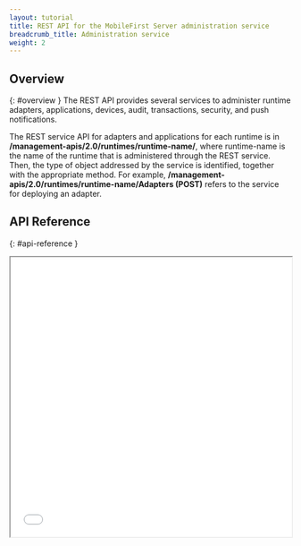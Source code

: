 ```yaml
---
layout: tutorial
title: REST API for the MobileFirst Server administration service
breadcrumb_title: Administration service
weight: 2
---
```

<!-- NLS_CHARSET=UTF-8 -->
## Overview
{: #overview }
The REST API provides several services to administer runtime adapters, applications, devices, audit, transactions, security, and push notifications.

The REST service API for adapters and applications for each runtime is in **/management-apis/2.0/runtimes/runtime-name/**, where runtime-name is the name of the runtime that is administered through the REST service. Then, the type of object addressed by the service is identified, together with the appropriate method. For example, **/management-apis/2.0/runtimes/runtime-name/Adapters (POST)** refers to the service for deploying an adapter.

## API Reference
{: #api-reference }
<iframe frameBorder="1" border="1" width="100%" height="500px" src="../../../../../../../../api-ref/rest-admin-api-docs/html/refrest-admin-service-api-docs/html/overview.html"></iframe>
